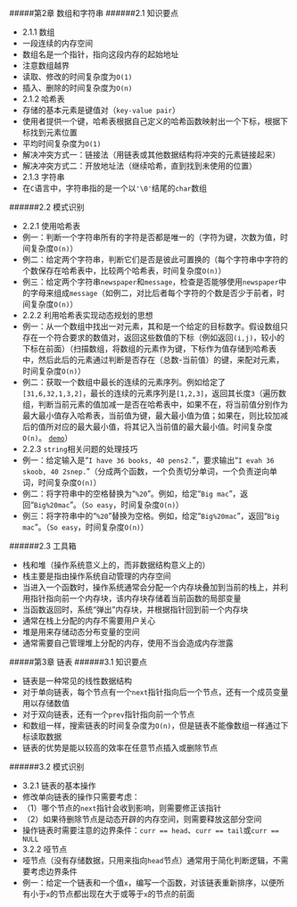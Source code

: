 #####第2章 数组和字符串
######2.1 知识要点

* 2.1.1 数组
 * 一段连续的内存空间
 * 数组名是一个指针，指向这段内存的起始地址
 * 注意数组越界
 * 读取、修改的时间复杂度为`O(1)`
 * 插入、删除的时间复杂度为`O(n)`
* 2.1.2 哈希表
 * 存储的基本元素是键值对（`key-value pair`）
 * 使用者提供一个键，哈希表根据自己定义的哈希函数映射出一个下标，根据下标找到元素位置
 * 平均时间复杂度为`O(1)`
 * 解决冲突方式一：链接法（用链表或其他数据结构将冲突的元素链接起来）
 * 解决冲突方式二：开放地址法（继续哈希，直到找到未使用的位置）
* 2.1.3 字符串
 * 在`C`语言中，字符串指的是一个以`'\0'`结尾的`char`数组

######2.2 模式识别

* 2.2.1 使用哈希表
 * 例一：判断一个字符串所有的字符是否都是唯一的（字符为键，次数为值，时间复杂度`O(n)`）
 * 例二：给定两个字符串，判断它们是否是彼此可置换的（每个字符串中字符的个数保存在哈希表中，比较两个哈希表，时间复杂度`O(n)`）
 * 例三：给定两个字符串`newspaper`和`message`，检查是否能够使用`newspaper`中的字母来组成`message`（如例二，对比后者每个字符的个数是否少于前者，时间复杂度`O(n)`）
* 2.2.2 利用哈希表实现动态规划的思想
 * 例一：从一个数组中找出一对元素，其和是一个给定的目标数字。假设数组只存在一个符合要求的数值对，返回这些数值的下标（例如返回`(i,j)`，较小的下标在前面）（扫描数组，将数组的元素作为键，下标作为值存储到哈希表中，然后此后的元素通过判断是否存在（总数-当前值）的键，来配对元素，时间复杂度`O(n)`）
 * 例二：获取一个数组中最长的连续的元素序列。例如给定了`[31,6,32,1,3,2]`，最长的连续的元素序列是`[1,2,3]`，返回其长度`3`（遍历数组，判断当前元素的值加减一是否在哈希表中，如果不在，将当前值分别作为最大最小值存入哈希表，当前值为键，最大最小值为值；如果在，则比较加减后的值所对应的最大最小值，将其记入当前值的最大最小值。时间复杂度`O(n)`。	[`demo`](https://github.com/smartdong/AlgorithmPractise/blob/master/Chips/FindLongestConsecutiveSequence.m)）
* 2.2.3 `string`相关问题的处理技巧
 * 例一：给定输入是“`I have 36 books, 40 pens2.`”，要求输出“`I evah 36 skoob, 40 2snep.`”（分成两个函数，一个负责切分单词，一个负责逆向单词，时间复杂度`O(n)`）
 * 例二：将字符串中的空格替换为“`%20`”。例如，给定“`Big mac`”，返回“`Big%20mac`”。（`So easy`，时间复杂度`O(n)`）
 * 例三：将字符串中的“`%20`”替换为空格。例如，给定“`Big%20mac`”，返回“`Big mac`”。（`So easy`，时间复杂度`O(n)`）

######2.3 工具箱

* 栈和堆（操作系统意义上的，而非数据结构意义上的）
 * 栈主要是指由操作系统自动管理的内存空间
 * 当进入一个函数时，操作系统通常会分配一个内存块叠加到当前的栈上，并利用指针指向前一个内存块，该内存块存储着当前函数的局部变量
 * 当函数返回时，系统“弹出”内存块，并根据指针回到前一个内存块
 * 通常在栈上分配的内存不需要用户关心
 * 堆是用来存储动态分布变量的空间
 * 通常需要自己管理堆上分配的内存，使用不当会造成内存泄露

#####第3章 链表
######3.1 知识要点

* 链表是一种常见的线性数据结构
* 对于单向链表，每个节点有一个`next`指针指向后一个节点，还有一个成员变量用以存储数值
* 对于双向链表，还有一个`prev`指针指向前一个节点
* 和数组一样，搜索链表的时间复杂度为`O(n)`，但是链表不能像数组一样通过下标读取数据
* 链表的优势是能以较高的效率在任意节点插入或删除节点

######3.2 模式识别

* 3.2.1 链表的基本操作
 * 修改单向链表的操作只需要考虑：
 * （1）哪个节点的`next`指针会收到影响，则需要修正该指针
 * （2）如果待删除节点是动态开辟的内存空间，则需要释放这部分空间 
 * 操作链表时需要注意的边界条件：`curr == head`、`curr == tail`或`curr == NULL`
* 3.2.2 哑节点
 * 哑节点（没有存储数据，只用来指向`head`节点）通常用于简化判断逻辑，不需要考虑边界条件
 * 例一：给定一个链表和一个值`x`，编写一个函数，对该链表重新排序，以便所有小于`x`的节点都出现在大于或等于`x`的节点的前面
 
